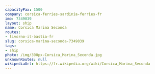 ```yaml
---
capacityPax: 1500
company: corsica-ferries-sardinia-ferries-fr
imo: 7349039
layout: ship
name: Corsica Marina Seconda
routes:
- livorno-it-bastia-fr
slug: corsica-marina-seconda-7349039
tags:
- ship
photo: /img/300px-Corsica_Marina_Seconda.jpg
unknownRoutes: null
wikipediaUrl: https://fr.wikipedia.org/wiki/Corsica_Marina_Seconda
---
```

